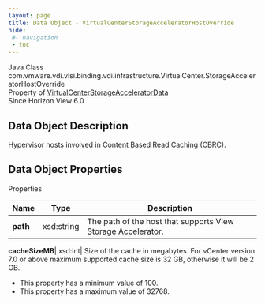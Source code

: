 ```yaml
---
layout: page
title: Data Object - VirtualCenterStorageAcceleratorHostOverride
hide:
 #- navigation
 - toc
---
```






Java Class
    com.vmware.vdi.vlsi.binding.vdi.infrastructure.VirtualCenter.StorageAcceleratorHostOverride  
Property of
     [VirtualCenterStorageAcceleratorData](vdi.infrastructure.VirtualCenter.StorageAcceleratorData.md#field_detail)  
Since 
    Horizon View 6.0

## Data Object Description 

Hypervisor hosts involved in Content Based Read Caching (CBRC). 

## Data Object Properties

Properties

Name |  Type |  Description   
---|---|---  
**path**|  xsd:string|  The path of the host that supports View Storage Accelerator.   
  
**cacheSizeMB**|  xsd:int|  Size of the cache in megabytes. For vCenter version 7.0 or above maximum supported cache size is 32 GB, otherwise it will be 2 GB.   


  * This property has a minimum value of 100. 
  * This property has a maximum value of 32768. 

  
  
  
   
  
  

